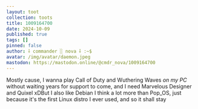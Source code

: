```yaml
---
layout: toot
collection: toots
title: 1009164700
date: 2024-10-09
published: true
tags: []
pinned: false
author: ⸸ commander ░ nova ⸸ :~$
avatar: /img/avatar/daemon.jpeg
mastodon: https://mastodon.online/@cmdr_nova/1009164700
---
```


Mostly cause, I wanna play Call of Duty and Wuthering Waves _on my PC_ without waiting years for support to come, and I need Marvelous Designer and Quixel xDBut I also like Debian I think a lot more than Pop_OS, just because it's the first Linux distro I ever used, and so it shall stay
